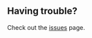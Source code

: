 ## Having trouble?
Check out the [issues](https://github.com/evansmith1377/signature-builder-public/issues/new/choose) page.
